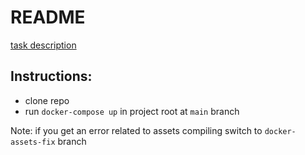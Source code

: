 # README

[task description](https://github.com/kyryloliinyk/cropio_test/blob/main/2024_UA_Test_task_for_full-stack_Ruby_on_Rails_developer.pdf)

## Instructions:

* clone repo
* run `docker-compose up` in project root at `main` branch

Note: if you get an error related to assets compiling switch to `docker-assets-fix` branch
